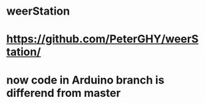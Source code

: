 # weerStation
# https://github.com/PeterGHY/weerStation/
# now code in Arduino branch is differend from master

